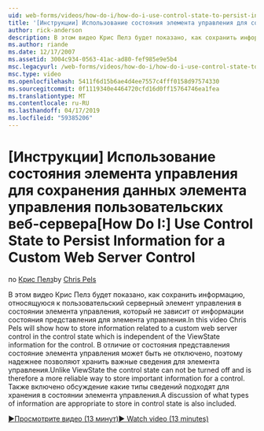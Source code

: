 ```yaml
---
uid: web-forms/videos/how-do-i/how-do-i-use-control-state-to-persist-information-for-a-custom-web-server-control
title: '[Инструкции] Использование состояния элемента управления для сохранения данных для пользовательского управления | Документация Майкрософт'
author: rick-anderson
description: В этом видео Крис Пелз будет показано, как сохранить информацию, относящуюся к пользовательский серверный элемент управления в состоянии элемента управления, который не зависит от ViewState...
ms.author: riande
ms.date: 12/17/2007
ms.assetid: 3004c934-0563-41ac-ad80-fef985e9e5b4
msc.legacyurl: /web-forms/videos/how-do-i/how-do-i-use-control-state-to-persist-information-for-a-custom-web-server-control
msc.type: video
ms.openlocfilehash: 5411f6d15b6ae4d4ee7557c4fff0158d97574330
ms.sourcegitcommit: 0f1119340e4464720cfd16d0ff15764746ea1fea
ms.translationtype: MT
ms.contentlocale: ru-RU
ms.lasthandoff: 04/17/2019
ms.locfileid: "59385206"
---
```

# <a name="how-do-i-use-control-state-to-persist-information-for-a-custom-web-server-control"></a><span data-ttu-id="44781-103">[Инструкции] Использование состояния элемента управления для сохранения данных элемента управления пользовательских веб-сервера</span><span class="sxs-lookup"><span data-stu-id="44781-103">[How Do I:] Use Control State to Persist Information for a Custom Web Server Control</span></span>

<span data-ttu-id="44781-104">по [Крис Пелз](https://twitter.com/chrispels)</span><span class="sxs-lookup"><span data-stu-id="44781-104">by [Chris Pels](https://twitter.com/chrispels)</span></span>

<span data-ttu-id="44781-105">В этом видео Крис Пелз будет показано, как сохранить информацию, относящуюся к пользовательский серверный элемент управления в состоянии элемента управления, который не зависит от информации состояния представления для элемента управления.</span><span class="sxs-lookup"><span data-stu-id="44781-105">In this video Chris Pels will show how to store information related to a custom web server control in the control state which is independent of the ViewState information for the control.</span></span> <span data-ttu-id="44781-106">В отличие от состояния представления состояние элемента управления может быть не отключено, поэтому надежнее позволяют хранить важные сведения для элемента управления.</span><span class="sxs-lookup"><span data-stu-id="44781-106">Unlike ViewState the control state can not be turned off and is therefore a more reliable way to store important information for a control.</span></span> <span data-ttu-id="44781-107">Также включено обсуждение какие типы сведений подходят для хранения в состоянии элемента управления.</span><span class="sxs-lookup"><span data-stu-id="44781-107">A discussion of what types of information are appropriate to store in control state is also included.</span></span>

[<span data-ttu-id="44781-108">&#9654;Просмотрите видео (13 минут)</span><span class="sxs-lookup"><span data-stu-id="44781-108">&#9654; Watch video (13 minutes)</span></span>](https://channel9.msdn.com/Blogs/ASP-NET-Site-Videos/how-do-i-use-control-state-to-persist-information-for-a-custom-web-server-control)
